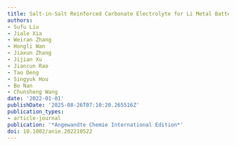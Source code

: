```yaml
---
title: Salt‐in‐Salt Reinforced Carbonate Electrolyte for Li Metal Batteries
authors:
- Sufu Liu
- Jiale Xia
- Weiran Zhang
- Hongli Wan
- Jiaxun Zhang
- Jijian Xu
- Jiancun Rao
- Tao Deng
- Singyuk Hou
- Bo Nan
- Chunsheng Wang
date: '2022-01-01'
publishDate: '2025-08-26T07:10:20.265516Z'
publication_types:
- article-journal
publication: '*Angewandte Chemie International Edition*'
doi: 10.1002/anie.202210522
---
```

